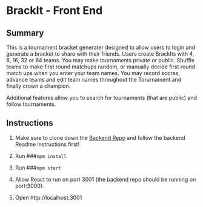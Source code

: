 # BrackIt - Front End

## Summary

This is a tournament bracket generater designed to allow users to login and generate a bracket to share with their friends. Users create BrackIts with 4, 8, 16, 32 or 64 teams. You may make tournaments private or public. Shuffle teams to make first round matchups random, or manually decide first round match ups when you enter your team names. You may record scores, advance teams and edit team names throughout the Torurnament and finally crown a champion. 

Additional features allow you to search for tournaments (that are public) and follow tournaments. 

## Instructions

1. Make sure to clone down the [Backend Repo](https://github.com/lmonty22/brackIt-backend) and follow the backend Readme instructions first!

2. Run 
###`npm install`

3. Run
###`npm start`

4. Allow React to run on port 3001 (the backend repo should be running on port:3000).

5. Open http://localhost:3001


